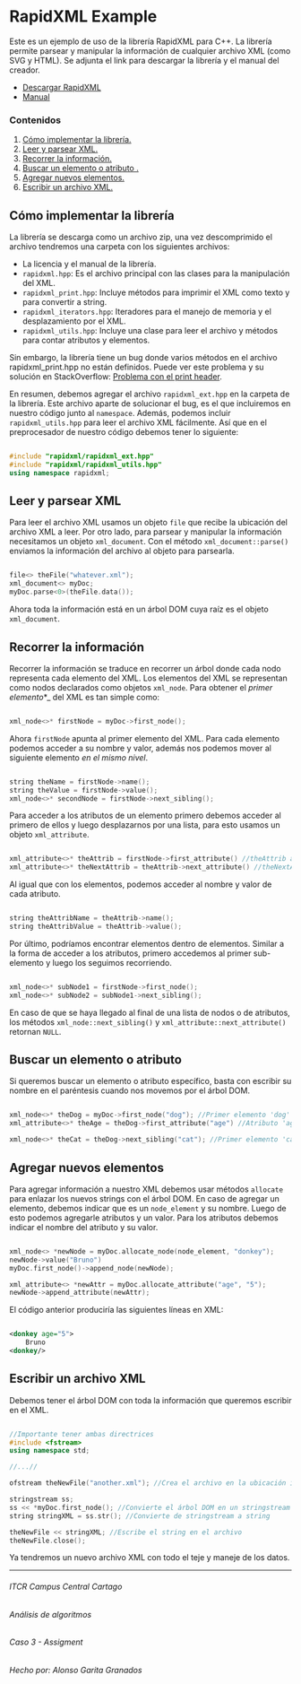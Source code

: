 # RapidXML Example 
Este es un ejemplo de uso de la librería RapidXML para C++. La librería permite parsear y manipular la información de cualquier archivo XML (como SVG y HTML). Se adjunta el link para descargar la librería y el manual del creador. 

- [Descargar RapidXML](https://sourceforge.net/projects/rapidxml/files/latest/download) 
- [Manual](http://rapidxml.sourceforge.net/manual.html)  

### Contenidos
1. [ Cómo implementar la librería. ](#implementarLibreria)
2. [ Leer y parsear XML. ](#leerParsearXML)
3. [ Recorrer la información. ](#recorrerInfo)
4. [ Buscar un elemento o atributo . ](#buscarElemento)
5. [ Agregar nuevos elementos. ](#agregarElementos)
6. [ Escribir un archivo XML. ](#escribirXMl)

<a name="implementarLibreria"></a> 

## Cómo implementar la librería

La librería se descarga como un archivo zip, una vez descomprimido el archivo tendremos una carpeta con los siguientes archivos: 

- La licencia y el manual de la librería. 
- `rapidxml.hpp`: Es el archivo principal con las clases para la manipulación del XML. 
- `rapidxml_print.hpp`: Incluye métodos para imprimir el XML como texto y para convertir a string. 
- `rapidxml_iterators.hpp`: Iteradores para el manejo de memoria y el desplazamiento por el XML. 
- `rapidxml_utils.hpp`: Incluye una clase para leer el archivo y métodos para contar atributos y elementos. 

Sin embargo, la librería tiene un bug donde varios métodos en el archivo rapidxml\_print.hpp no están definidos. Puede ver este problema y su solución en StackOverflow: [Problema con el print header](https://stackoverflow.com/questions/14113923/rapidxml-print-header-has-undefined-methods). 

En resumen, debemos agregar el archivo `rapidxml_ext.hpp` en la carpeta de la librería. Este archivo aparte de solucionar el bug, es el que incluiremos en nuestro código junto al `namespace`. Además, podemos incluir `rapidxml_utils.hpp` para leer el archivo XML fácilmente. Así que en el preprocesador de nuestro código debemos tener lo siguiente: 
```c++

#include "rapidxml/rapidxml_ext.hpp"
#include "rapidxml/rapidxml_utils.hpp"
using namespace rapidxml;

``` 
<a name="leerParsearXML"></a>

## Leer y parsear XML 
Para leer el archivo XML usamos un objeto `file` que recibe la ubicación del archivo XML a leer. Por otro lado, para parsear y manipular la información necesitamos un objeto `xml_document`. Con el método `xml_document::parse()` enviamos la información del archivo al objeto para parsearla.
```c++

file<> theFile("whatever.xml");
xml_document<> myDoc;
myDoc.parse<0>(theFile.data());

```
Ahora toda la información está en un árbol DOM cuya raíz es el objeto `xml_document`. 
<a name="recorrerInfo"></a>

## Recorrer la información 
Recorrer la información se traduce en recorrer un árbol donde cada nodo representa cada elemento del XML. Los elementos del XML se representan como nodos declarados como objetos `xml_node`. Para obtener el _primer elemento_*_ del XML es tan simple como: 
```c++

xml_node<>* firstNode = myDoc->first_node();

```
Ahora `firstNode` apunta al primer elemento del XML. Para cada elemento podemos acceder a su nombre y valor, además nos podemos mover al siguiente elemento _en el mismo nivel_. 
```c++

string theName = firstNode->name();
string theValue = firstNode->value();
xml_node<>* secondNode = firstNode->next_sibling();

```
Para acceder a los atributos de un elemento primero debemos acceder al primero de ellos y luego desplazarnos por una lista, para esto usamos un objeto `xml_attribute`. 
```c++

xml_attribute<>* theAttrib = firstNode->first_attribute() //theAttrib apunta al primer atributo del elemento
xml_attribute<>* theNextAttrib = theAttrib->next_attribute() //theNextAttrib apunta al segundo atributo del elemento

``` 
Al igual que con los elementos, podemos acceder al nombre y valor de cada atributo. 
```c++

string theAttribName = theAttrib->name();
string theAttribValue = theAttrib->value();

``` 
Por último, podríamos encontrar elementos dentro de elementos. Similar a la forma de acceder a los atributos, primero accedemos al primer sub-elemento y luego los seguimos recorriendo. 
```c++

xml_node<>* subNode1 = firstNode->first_node();
xml_node<>* subNode2 = subNode1->next_sibling();

``` 
En caso de que se haya llegado al final de una lista de nodos o de atributos, los métodos `xml_node::next_sibling()` y `xml_attribute::next_attribute()` retornan `NULL`. 
<a name="buscarElemento"></a>

## Buscar un elemento o atributo 
Si queremos buscar un elemento o atributo específico, basta con escribir su nombre en el paréntesis cuando nos movemos por el árbol DOM. 
```c++

xml_node<>* theDog = myDoc->first_node("dog"); //Primer elemento 'dog' en el XML
xml_attribute<>* theAge = theDog->first_attribute("age") //Atributo 'age' del elemento 'dog'

xml_node<>* theCat = theDog->next_sibling("cat"); //Primer elemento 'cat' que esté después del elemento 'dog'

``` 
<a name="agregarElementos"></a>

## Agregar nuevos elementos 
Para agregar información a nuestro XML debemos usar métodos `allocate` para enlazar los nuevos strings con el árbol DOM. En caso de agregar un elemento, debemos indicar que es un  `node_element` y su nombre. Luego de esto podemos agregarle atributos y un valor. Para los atributos debemos indicar el nombre del atributo y su valor.
```c++

xml_node<> *newNode = myDoc.allocate_node(node_element, "donkey");
newNode->value("Bruno")
myDoc.first_node()->append_node(newNode);

xml_attribute<> *newAttr = myDoc.allocate_attribute("age", "5");
newNode->append_attribute(newAttr);

``` 
El código anterior produciría las siguientes líneas en XML: 
```XML

<donkey age="5">
    Bruno
<donkey/>

``` 
<a name="escribirXMl"></a>

## Escribir un archivo XML 
Debemos tener el árbol DOM con toda la información que queremos escribir en el XML. 
```c++

//Importante tener ambas directrices
#include <fstream>
using namespace std;

//...//

ofstream theNewFile("another.xml"); //Crea el archivo en la ubicación indicada

stringstream ss;
ss << *myDoc.first_node(); //Convierte el árbol DOM en un stringstream
string stringXML = ss.str(); //Convierte de stringstream a string

theNewFile << stringXML; //Escribe el string en el archivo
theNewFile.close();

``` 
Ya tendremos un nuevo archivo XML con todo el teje y maneje de los datos.  

***
###### ITCR Campus Central Cartago
###### Análisis de algoritmos
###### Caso 3 - Assigment
###### Hecho por: Alonso Garita Granados

